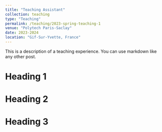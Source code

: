 ```yaml
---
title: "Teaching Assistant"
collection: teaching
type: "Teaching"
permalink: /teaching/2023-spring-teaching-1
venue: "Polytech Paris-Saclay"
date: 2023-2024
location: "Gif-Sur-Yvette, France"
---
```


This is a description of a teaching experience. You can use markdown like any other post.

Heading 1
======

Heading 2
======

Heading 3
======
